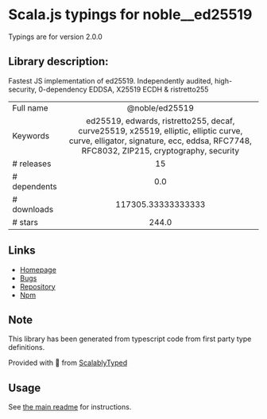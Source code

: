 
# Scala.js typings for noble__ed25519

Typings are for version 2.0.0

## Library description:
Fastest JS implementation of ed25519. Independently audited, high-security, 0-dependency EDDSA, X25519 ECDH & ristretto255

|                    |                 |
| ------------------ | :-------------: |
| Full name          | @noble/ed25519 |
| Keywords           | ed25519, edwards, ristretto255, decaf, curve25519, x25519, elliptic, elliptic curve, curve, elligator, signature, ecc, eddsa, RFC7748, RFC8032, ZIP215, cryptography, security |
| # releases         | 15 |
| # dependents       | 0.0 |
| # downloads        | 117305.33333333333 |
| # stars            | 244.0 |

## Links
- [Homepage](https://paulmillr.com/noble/)
- [Bugs](https://github.com/paulmillr/noble-ed25519/issues)
- [Repository](https://github.com/paulmillr/noble-ed25519)
- [Npm](https://www.npmjs.com/package/%40noble%2Fed25519)
    


## Note
This library has been generated from typescript code from first party type definitions.

Provided with :purple_heart: from [ScalablyTyped](https://github.com/oyvindberg/ScalablyTyped)

## Usage
See [the main readme](../../readme.md) for instructions.



